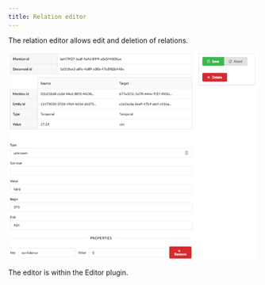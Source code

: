 ```yaml
---
title: Relation editor
---
```


The relation editor allows edit and deletion of relations. 

![Feedback reader](assets/images/edit-relation.png)

The editor is within the Editor plugin.
